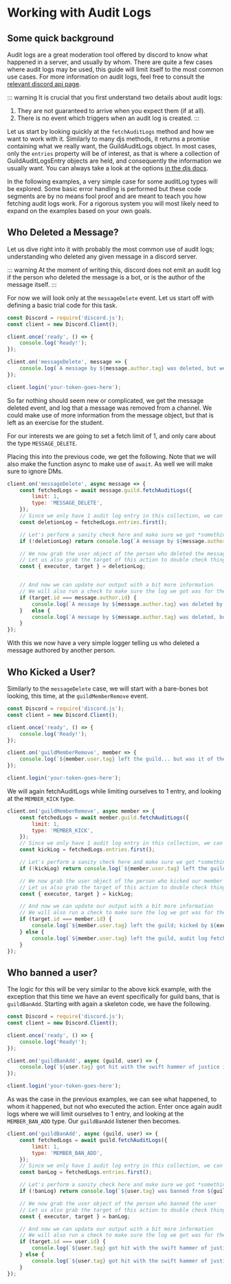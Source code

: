 # Working with Audit Logs

## Some quick background
Audit logs are a great moderation tool offered by discord to know what happened in a server, and usually by whom. There are quite a few cases where audit logs may be used, this guide will limit itself to the most common use cases. For more information on audit logs, feel free to consult the [relevant discord api page](https://discordapp.com/developers/docs/resources/audit-log).

::: warning
It is crucial that you first understand two details about audit logs:
1) They are not guaranteed to arrive when you expect them (if at all).
2) There is no event which triggers when an audit log is created.
:::

Let us start by looking quickly at the `fetchAuditLogs` method and how we want to work with it. Similarly to many djs methods, it returns a promise containing what we really want, the GuildAuditLogs object. In most cases, only the `entries` property will be of interest, as that is where a collection of GuildAuditLogsEntry objects are held, and consequently the information we usually want. You can always take a look at the options [in the djs docs](https://discord.js.org/#/docs/main/stable/class/Guild?scrollTo=fetchAuditLogs).

In the following examples, a very simple case for some auditLog types will be explored. Some basic error handling is performed but these code segments are by no means fool proof and are meant to teach you how fetching audit logs work. For a rigorous system you will most likely need to expand on the examples based on your own goals.

## Who Deleted a Message?
Let us dive right into it with probably the most common use of audit logs; understanding who deleted any given message in a discord server.

::: warning
At the moment of writing this, discord does not emit an audit log if the person who deleted the message is a bot, or is the author of the message itself.
:::

For now we will look only at the `messageDelete` event. Let us start off with defining a basic trial code for this task.

```js
const Discord = require('discord.js');
const client = new Discord.Client();

client.once('ready', () => {
	console.log('Ready!');
});

client.on('messageDelete', message => {
	console.log(`A message by ${message.author.tag} was deleted, but we don't know by who yet.`);
});

client.login('your-token-goes-here');
```

So far nothing should seem new or complicated, we get the message deleted event, and log that a message was removed from a channel. We could make use of more information from the message object, but that is left as an exercise for the student.

For our interests we are going to set a fetch limit of 1, and only care about the type `MESSAGE_DELETE`.

Placing this into the previous code, we get the following. Note that we will also make the function async to make use of `await`. As well we will make sure to ignore DMs.

```js
client.on('messageDelete', async message => {
	const fetchedLogs = await message.guild.fetchAuditLogs({
		limit: 1,
		type: 'MESSAGE_DELETE',
	});
	// Since we only have 1 audit log entry in this collection, we can simply grab the first one
	const deletionLog = fetchedLogs.entries.first();

	// Let's perform a sanity check here and make sure we got *something*
	if (!deletionLog) return console.log(`A message by ${message.author.tag} was deleted, but no relevant audit logs were found.`);

	// We now grab the user object of the person who deleted the message
	// Let us also grab the target of this action to double check things
	const { executor, target } = deletionLog;


	// And now we can update our output with a bit more information
	// We will also run a check to make sure the log we got was for the same author's message
	if (target.id === message.author.id) {
		console.log(`A message by ${message.author.tag} was deleted by ${executor.tag}.`);
	}	else {
		console.log(`A message by ${message.author.tag} was deleted, but we don't know by who.`);
	}
});
```

With this we now have a very simple logger telling us who deleted a message authored by another person.

## Who Kicked a User?

Similarly to the `messageDelete` case, we will start with a bare-bones bot looking, this time, at the `guildMemberRemove` event.

```js
const Discord = require('discord.js');
const client = new Discord.Client();

client.once('ready', () => {
	console.log('Ready!');
});

client.on('guildMemberRemove', member => {
	console.log(`${member.user.tag} left the guild... but was it of their own free will?`);
});

client.login('your-token-goes-here');
```

We will again fetchAuditLogs while limiting ourselves to 1 entry, and looking at the `MEMBER_KICK` type.

```js
client.on('guildMemberRemove', async member => {
	const fetchedLogs = await member.guild.fetchAuditLogs({
		limit: 1,
		type: 'MEMBER_KICK',
	});
	// Since we only have 1 audit log entry in this collection, we can simply grab the first one
	const kickLog = fetchedLogs.entries.first();

	// Let's perform a sanity check here and make sure we got *something*
	if (!kickLog) return console.log(`${member.user.tag} left the guild, most likely of their own will.`);

	// We now grab the user object of the person who kicked our member
	// Let us also grab the target of this action to double check things
	const { executor, target } = kickLog;

	// And now we can update our output with a bit more information
	// We will also run a check to make sure the log we got was for the same kicked member
	if (target.id === member.id) {
		console.log(`${member.user.tag} left the guild; kicked by ${executor.tag}?`);
	} else {
		console.log(`${member.user.tag} left the guild, audit log fetch was inconclusive.`);
	}
});
```

## Who banned a user?

The logic for this will be very similar to the above kick example, with the exception that this time we have an event specifically for guild bans, that is `guildBanAdd`. Starting with again a skeleton code, we have the following.

```js
const Discord = require('discord.js');
const client = new Discord.Client();

client.once('ready', () => {
	console.log('Ready!');
});

client.on('guildBanAdd', async (guild, user) => {
	console.log(`${user.tag} got hit with the swift hammer of justice in the guild ${guild.name}.`);
});

client.login('your-token-goes-here');
```

As was the case in the previous examples, we can see what happened, to whom it happened, but not who executed the action. Enter once again audit logs where we will limit ourselves to 1 entry, and looking at the `MEMBER_BAN_ADD` type. Our `guildBanAdd` listener then becomes.

```js
client.on('guildBanAdd', async (guild, user) => {
	const fetchedLogs = await guild.fetchAuditLogs({
		limit: 1,
		type: 'MEMBER_BAN_ADD',
	});
	// Since we only have 1 audit log entry in this collection, we can simply grab the first one
	const banLog = fetchedLogs.entries.first();

	// Let's perform a sanity check here and make sure we got *something*
	if (!banLog) return console.log(`${user.tag} was banned from ${guild.name} but no audit log could be found.`);

	// We now grab the user object of the person who banned the user
	// Let us also grab the target of this action to double check things
	const { executor, target } = banLog;

	// And now we can update our output with a bit more information
	// We will also run a check to make sure the log we got was for the same kicked member
	if (target.id === user.id) {
		console.log(`${user.tag} got hit with the swift hammer of justice in the guild ${guild.name}, wielded by the mighty ${executor.tag}`);
	} else {
		console.log(`${user.tag} got hit with the swift hammer of justice in the guild ${guild.name}, audit log fetch was inconclusive.`);
	}
});
```

